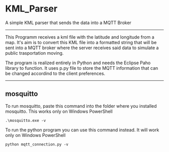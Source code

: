 # KML_Parser
 A simple KML parser that sends the data into a MQTT Broker

---

This Programm receives a kml file with the latitude and longitude from a map. It's aim is to convert this KML file into a formatted string that will be sent into a MQTT broker where the server receives said data to simulate a public trasportation moving.

The program is realized entirely in Python and needs the Eclipse Paho library to function. It uses p.py file to store the MQTT information that can be changed accordind to the client preferences.

---

## mosquitto
To run mosquitto, paste this command into the folder where you installed mosquitto. This works only on Windows PowerShell

```
.\mosquitto.exe -v
```

To run the python program you can use this command instead. It will work only on Windows PowerShell

```
python mqtt_connection.py -v
```
